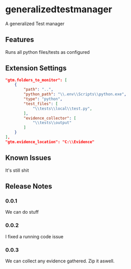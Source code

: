 # generalizedtestmanager

A generalized Test manager

## Features

Runs all python files/tests as configured

## Extension Settings

```json
"gtm.folders_to_monitor": [
    {
        "path": "..",
        "python_path": "\\.env\\Scripts\\python.exe",
        "type": "python",
        "test_files": [
            "\\tests\\local\\test.py",
        ],
        "evidence_collector": [
            "\\tests\\output"
        ]
    }
],
"gtm.evidence_location": "C:\\Evidence"

```

## Known Issues

It's still shit

## Release Notes

### 0.0.1

We can do stuff

### 0.0.2

I fixed a running code issue

### 0.0.3

We can collect any evidence gathered.
Zip it aswell.